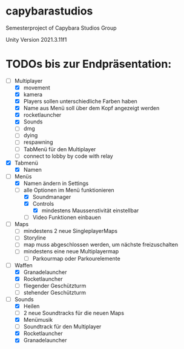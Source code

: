 # capybarastudios
Semesterproject of Capybara Studios Group

Unity Version
2021.3.11f1

# TODOs bis zur Endpräsentation:
- [ ] Multiplayer
  - [x] movement
  - [x] kamera
  - [x] Players sollen unterschiedliche Farben haben
  - [x] Name aus Menü soll über dem Kopf angezeigt werden
  - [x] rocketlauncher
  - [x] Sounds
  - [ ] dmg
  - [ ] dying
  - [ ] respawning
  - [ ] TabMenü für den Multiplayer
  - [ ] connect to lobby by code with relay

- [x] Tabmenü
   - [x] Namen

- [ ] Menüs
  - [x] Namen ändern in Settings
  - [ ] alle Optionen im Menü funktionieren
    - [x] Soundmanager
    - [x] Controls 
      - [x] mindestens Maussenstivität einstellbar
    - [ ] Video Funktionen einbauen

- [ ] Maps
  - [ ] mindestens 2 neue SingleplayerMaps
  - [ ] Storyline
  - [ ] map muss abgeschlossen werden, um nächste freizuschalten
  - [ ] mindestens eine neue Multiplayermap
    - [ ] Parkourmap oder Parkourelemente

- [ ] Waffen
  - [x] Granadelauncher
  - [x] Rocketlauncher
  - [ ] fliegender Geschützturm
  - [ ] stehender Geschützturm

- [ ] Sounds
  - [x] Heilen
  - [ ] 2 neue Soundtracks für die neuen Maps
  - [x] Menümusik
  - [ ] Soundtrack für den Multiplayer
  - [x] Rocketlauncher
  - [x] Granadelauncher
